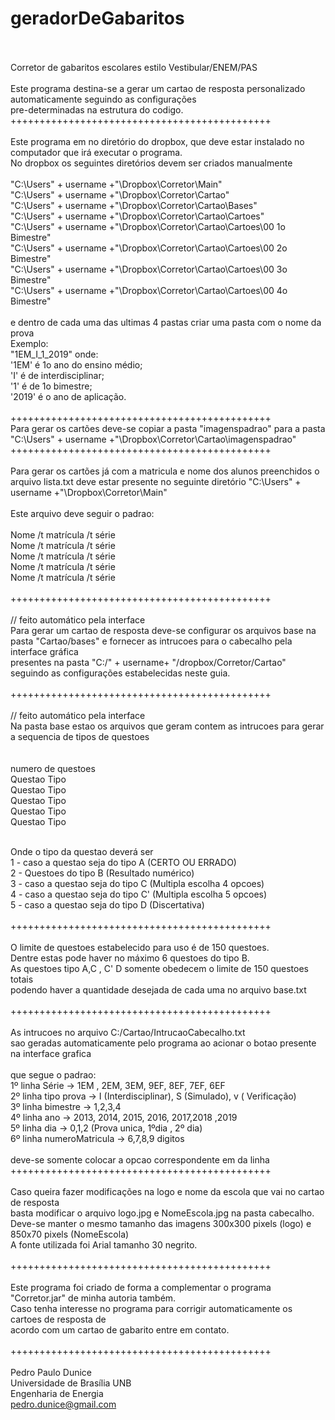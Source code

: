# geradorDeGabaritos<br/><br/>
Corretor de gabaritos escolares estilo Vestibular/ENEM/PAS <br/>
<br/>
Este programa destina-se a gerar um cartao de resposta personalizado automaticamente seguindo as configurações <br/>
pre-determinadas na estrutura do codigo. <br/>
+++++++++++++++++++++++++++++++++++++++++++++<br/>
<br/>
Este programa em no diretório do dropbox, que deve estar instalado no computador que irá executar o programa. <br/>
No dropbox os seguintes diretórios devem ser criados manualmente <br/>
<br/>
"C:\Users\" + username +"\Dropbox\Corretor\Main\"<br/>
"C:\Users\" + username +"\Dropbox\Corretor\Cartao\"<br/>
"C:\Users\" + username +"\Dropbox\Corretor\Cartao\Bases"<br/>
"C:\Users\" + username +"\Dropbox\Corretor\Cartao\Cartoes"<br/>
"C:\Users\" + username +"\Dropbox\Corretor\Cartao\Cartoes\00 1o Bimestre"<br/>
"C:\Users\" + username +"\Dropbox\Corretor\Cartao\Cartoes\00 2o Bimestre"<br/>
"C:\Users\" + username +"\Dropbox\Corretor\Cartao\Cartoes\00 3o Bimestre"<br/>
"C:\Users\" + username +"\Dropbox\Corretor\Cartao\Cartoes\00 4o Bimestre"<br/>
<br/>
e dentro de cada uma das ultimas 4 pastas criar uma pasta com o nome da prova<br/>
Exemplo:<br/>
"1EM_I_1_2019" onde:<br/>
'1EM' é 1o ano do ensino médio;<br/>
'I' é de interdisciplinar;<br/>
'1' é de 1o bimestre;<br/>
'2019' é o ano de aplicação.<br/>
<br/>
+++++++++++++++++++++++++++++++++++++++++++++<br/>
Para gerar os cartões deve-se copiar a pasta "imagenspadrao" para a pasta "C:\Users\" + username +"\Dropbox\Corretor\Cartao\imagenspadrao" <br/>
+++++++++++++++++++++++++++++++++++++++++++++<br/>
<br/>
Para gerar os cartões já com a matricula e nome dos alunos preenchidos o arquivo lista.txt deve estar presente no seguinte diretório "C:\Users\" + username +"\Dropbox\Corretor\Main" <br/>
<br/>
Este arquivo deve seguir o padrao:<br/>
<br/>
Nome /t matrícula /t série<br/>
Nome /t matrícula /t série<br/>
Nome /t matrícula /t série<br/>
Nome /t matrícula /t série<br/>
Nome /t matrícula /t série<br/>
<br/>
+++++++++++++++++++++++++++++++++++++++++++++<br/>
<br/>
// feito automático pela interface <br/>
Para gerar um cartao de resposta deve-se configurar os arquivos base  na pasta "Cartao/bases" e fornecer as intrucoes para o cabecalho pela interface gráfica<br/>
presentes na pasta "C:/" + username+ "/dropbox/Corretor/Cartao" seguindo as configurações estabelecidas neste guia.<br/>
<br/>
+++++++++++++++++++++++++++++++++++++++++++++<br/>
<br/>
// feito automático pela interface <br/>
Na pasta base estao os arquivos que geram contem as intrucoes para gerar a sequencia de tipos de questoes <br/>
<br/>
<br/>
numero de questoes<br/>
Questao Tipo<br/>
Questao Tipo<br/>
Questao Tipo<br/>
Questao Tipo<br/>
Questao Tipo<br/>
<br/>

Onde o tipo da questao deverá ser<br/>
1 - caso a questao seja do tipo A (CERTO OU ERRADO)<br/>
2 - Questoes do tipo B (Resultado numérico)<br/>
3 - caso a questao seja do tipo C (Multipla escolha 4 opcoes)<br/>
4 - caso a questao seja do tipo C' (Multipla escolha 5 opcoes)<br/>
5 - caso a questao seja do tipo D (Discertativa)<br/>
<br/>
+++++++++++++++++++++++++++++++++++++++++++++<br/>
<br/>
O limite  de questoes estabelecido para uso é de 150 questoes.<br/>
Dentre estas pode haver no máximo 6 questoes do tipo B.<br/>
As questoes tipo A,C , C' D somente obedecem o limite de 150 questoes totais<br/>
podendo haver a quantidade desejada de cada uma no arquivo base.txt<br/>
<br/>
+++++++++++++++++++++++++++++++++++++++++++++<br/>
<br/>
As intrucoes no arquivo C:/Cartao/IntrucaoCabecalho.txt<br/>
sao geradas automaticamente pelo programa ao acionar o botao presente na interface grafica<br/>
<br/>
que segue o padrao:<br/>
1º linha Série -> 1EM , 2EM, 3EM, 9EF, 8EF, 7EF, 6EF<br/>
2º linha tipo prova -> I (Interdisciplinar), S (Simulado), v ( Verificação)<br/>
3º linha bimestre -> 1,2,3,4<br/>
4º linha ano -> 2013, 2014, 2015, 2016, 2017,2018 ,2019<br/>
5º linha dia -> 0,1,2 (Prova unica, 1ºdia , 2º dia)<br/>
6º linha numeroMatricula -> 6,7,8,9 digitos<br/>
<br/>
deve-se somente colocar a opcao correspondente em da linha<br/>
+++++++++++++++++++++++++++++++++++++++++++++<br/>
<br/>
Caso queira fazer modificações na logo e nome da escola que vai no cartao de resposta<br/>
basta modificar o arquivo logo.jpg e NomeEscola.jpg na pasta cabecalho. <br/>
Deve-se manter o mesmo tamanho das imagens 300x300 pixels (logo) e 850x70 pixels (NomeEscola)<br/>
A fonte utilizada foi Arial tamanho 30 negrito.<br/>
<br/>
+++++++++++++++++++++++++++++++++++++++++++++<br/>
<br/>
Este programa foi criado de forma a complementar o programa "Corretor.jar" de minha autoria também.<br/>
Caso tenha interesse no programa para corrigir automaticamente os cartoes de resposta de<br/>
 acordo com um cartao de gabarito entre em contato.<br/>
<br/>
+++++++++++++++++++++++++++++++++++++++++++++<br/>
<br/>
Pedro Paulo Dunice<br/>
Universidade de Brasília UNB<br/>
Engenharia de Energia<br/>
pedro.dunice@gmail.com<br/>
<br/><br/>
